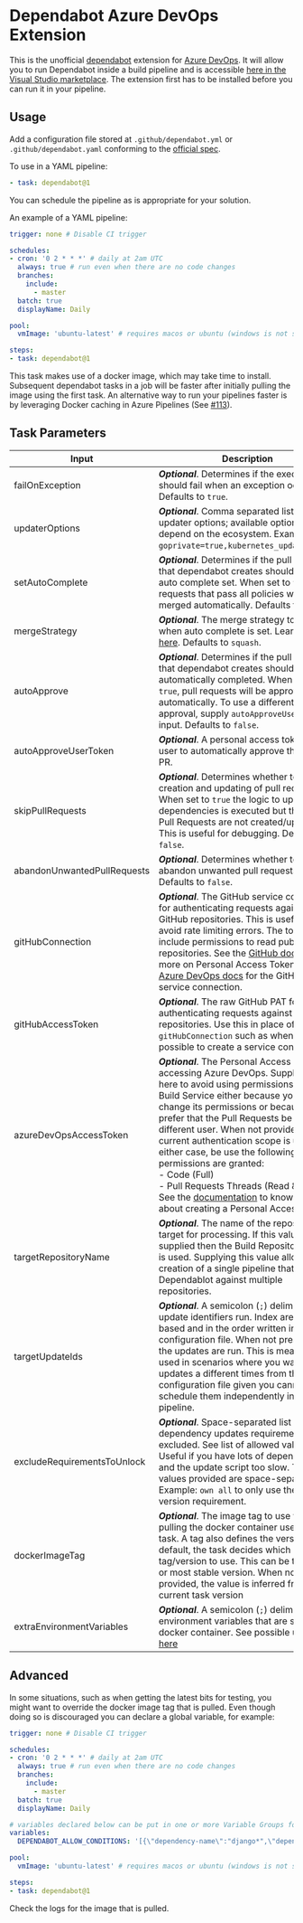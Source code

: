 # Dependabot Azure DevOps Extension

This is the unofficial [dependabot](https://github.com/Dependabot/dependabot-core) extension for [Azure DevOps](https://azure.microsoft.com/en-gb/services/devops/). It will allow you to run Dependabot inside a build pipeline and is accessible [here in the Visual Studio marketplace](https://marketplace.visualstudio.com/items?itemName=tingle-software.dependabot). The extension first has to be installed before you can run it in your pipeline.

## Usage

Add a configuration file stored at `.github/dependabot.yml` or  `.github/dependabot.yaml` conforming to the [official spec](https://docs.github.com/en/github/administering-a-repository/configuration-options-for-dependency-updates).

To use in a YAML pipeline:

```yaml
- task: dependabot@1
```

You can schedule the pipeline as is appropriate for your solution.

An example of a YAML pipeline:

```yaml
trigger: none # Disable CI trigger

schedules:
- cron: '0 2 * * *' # daily at 2am UTC
  always: true # run even when there are no code changes
  branches:
    include:
      - master
  batch: true
  displayName: Daily

pool:
  vmImage: 'ubuntu-latest' # requires macos or ubuntu (windows is not supported)

steps:
- task: dependabot@1
```

This task makes use of a docker image, which may take time to install. Subsequent dependabot tasks in a job will be faster after initially pulling the image using the first task. An alternative way to run your pipelines faster is by leveraging Docker caching in Azure Pipelines (See [#113](https://github.com/tinglesoftware/dependabot-azure-devops/issues/113#issuecomment-894771611)). 

## Task Parameters

|Input|Description|
|--|--|
|failOnException|**_Optional_**. Determines if the execution should fail when an exception occurs. Defaults to `true`.|
|updaterOptions|**_Optional_**. Comma separated list of updater options; available options depend on the ecosystem. Example: `goprivate=true,kubernetes_updates=true`.|
|setAutoComplete|**_Optional_**. Determines if the pull requests that dependabot creates should have auto complete set. When set to `true`, pull requests that pass all policies will be merged automatically. Defaults to `false`.|
|mergeStrategy|**_Optional_**. The merge strategy to use when auto complete is set. Learn more [here](https://learn.microsoft.com/en-us/rest/api/azure/devops/git/pull-requests/update?view=azure-devops-rest-6.0&tabs=HTTP#gitpullrequestmergestrategy). Defaults to `squash`.|
|autoApprove|**_Optional_**. Determines if the pull requests that dependabot creates should be automatically completed. When set to `true`, pull requests will be approved automatically. To use a different user for approval, supply `autoApproveUserToken` input. Defaults to `false`.|
|autoApproveUserToken|**_Optional_**. A personal access token for the user to automatically approve the created PR.|
|skipPullRequests|**_Optional_**. Determines whether to skip creation and updating of pull requests. When set to `true` the logic to update the dependencies is executed but the actual Pull Requests are not created/updated. This is useful for debugging. Defaults to `false`.|
|abandonUnwantedPullRequests|**_Optional_**. Determines whether to abandon unwanted pull requests. Defaults to `false`.|
|gitHubConnection|**_Optional_**. The GitHub service connection for authenticating requests against GitHub repositories. This is useful to avoid rate limiting errors. The token must include permissions to read public repositories. See the [GitHub docs](https://docs.github.com/en/free-pro-team@latest/github/authenticating-to-github/creating-a-personal-access-token) for more on Personal Access Tokens and [Azure DevOps docs](https://docs.microsoft.com/en-us/azure/devops/pipelines/library/service-endpoints?view=azure-devops&tabs=yaml#sep-github) for the GitHub service connection.|
|gitHubAccessToken|**_Optional_**. The raw GitHub PAT for authenticating requests against GitHub repositories. Use this in place of `gitHubConnection` such as when it is not possible to create a service connection.|
|azureDevOpsAccessToken|**_Optional_**. The Personal Access Token for accessing Azure DevOps. Supply a value here to avoid using permissions for the Build Service either because you cannot change its permissions or because you prefer that the Pull Requests be done by a different user. When not provided, the current authentication scope is used. In either case, be use the following permissions are granted: <br/>-&nbsp;Code (Full)<br/>-&nbsp;Pull Requests Threads (Read & Write).<br/>See the [documentation](https://docs.microsoft.com/en-us/azure/devops/organizations/accounts/use-personal-access-tokens-to-authenticate?view=azure-devops&tabs=preview-page#create-a-pat) to know more about creating a Personal Access Token|
|targetRepositoryName|**_Optional_**. The name of the repository to target for processing. If this value is not supplied then the Build Repository Name is used. Supplying this value allows creation of a single pipeline that runs Dependablot against multiple repositories.|
|targetUpdateIds|**_Optional_**. A semicolon (`;`) delimited list of update identifiers run. Index are zero-based and in the order written in the configuration file. When not present, all the updates are run. This is meant to be used in scenarios where you want to run updates a different times from the same configuration file given you cannot schedule them independently in the pipeline.|
|excludeRequirementsToUnlock|**_Optional_**. Space-separated list of dependency updates requirements to be excluded. See list of allowed values [here](https://github.com/dependabot/dependabot-core/issues/600#issuecomment-407808103). Useful if you have lots of dependencies and the update script too slow. The values provided are space-separated. Example: `own all` to only use the `none` version requirement.|
|dockerImageTag|**_Optional_**. The image tag to use when pulling the docker container used by the task. A tag also defines the version. By default, the task decides which tag/version to use. This can be the latest or most stable version. When not provided, the value is inferred from the current task version|
|extraEnvironmentVariables|**_Optional_**. A semicolon (`;`) delimited list of environment variables that are sent to the docker container. See possible use case [here](https://github.com/tinglesoftware/dependabot-azure-devops/issues/138)|

## Advanced

In some situations, such as when getting the latest bits for testing, you might want to override the docker image tag that is pulled. Even though doing so is discouraged you can declare a global variable, for example:

```yaml
trigger: none # Disable CI trigger

schedules:
- cron: '0 2 * * *' # daily at 2am UTC
  always: true # run even when there are no code changes
  branches:
    include:
      - master
  batch: true
  displayName: Daily

# variables declared below can be put in one or more Variable Groups for sharing across pipelines
variables:
  DEPENDABOT_ALLOW_CONDITIONS: '[{\"dependency-name\":"django*",\"dependency-type\":\"direct\"}]' # packages allowed to be updated

pool:
  vmImage: 'ubuntu-latest' # requires macos or ubuntu (windows is not supported)

steps:
- task: dependabot@1
```

Check the logs for the image that is pulled.
